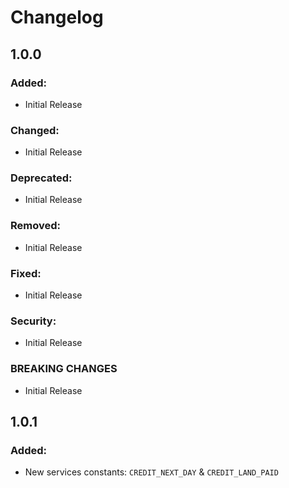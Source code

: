 Changelog
=========

1.0.0
-----

### Added:
- Initial Release

### Changed:
- Initial Release

### Deprecated:
- Initial Release

### Removed:
- Initial Release

### Fixed:
- Initial Release

### Security:
- Initial Release

### BREAKING CHANGES
- Initial Release


1.0.1
-----

### Added:
- New services constants: `CREDIT_NEXT_DAY` & `CREDIT_LAND_PAID`
